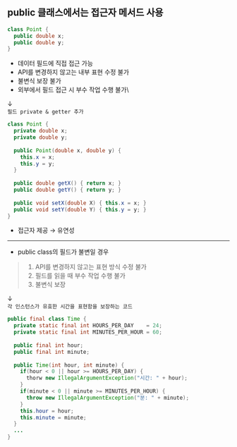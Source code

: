 ## **public 클래스에서는 접근자 메서드 사용**

```java
class Point {
  public double x;
  public double y;
}
```
- 데이터 필드에 직접 접근 가능
- API를 변경하지 않고는 내부 표현 수정 불가
- 불변식 보장 불가
- 외부에서 필드 접근 시 부수 작업 수행 불가\

↓\
`필드 private & getter 추가`
```java
class Point {
  private double x;
  private double y;
  
  public Point(double x, double y) {
    this.x = x;
    this.y = y;
  }
  
  public double getX() { return x; }
  public double getY() { return y; }
  
  public void setX(double X) { this.x = x; }
  public void setY(double Y) { this.y = y; }
}
```
- 접근자 제공 → 유연성
---
- public class의 필드가 불변일 경우
> 1. API를 변경하지 않고는 표현 방식 수정 불가
> 2. 필드를 읽을 때 부수 작업 수행 불가
> 3. 불변식 보장

↓\
`각 인스턴스가 유효한 시간을 표현함을 보장하는 코드`
```java
public final class Time {
  private static final int HOURS_PER_DAY    = 24;
  private static final int MINUTES_PER_HOUR = 60;
  
  public final int hour;
  public final int minute;
  
  public Time(int hour, int minute) {
    if(hour < 0 || hour >= HOURS_PER_DAY) {
      thorw new IllegalArgumentException("시간: " + hour);
    }
    if(minute < 0 || minute >= MINUTES_PER_HOUR) {
      throw new IllegalArgumentException("분: " + minute);
    }
    this.hour = hour;
    this.minute = minute;
  }
  ...
}
```

